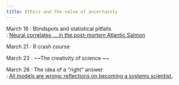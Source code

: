 ```yaml
---
title: Ethics and the value of uncertainty
---
```


March 16
:   Blindspots and statistical pitfalls   
    : [Neural correlates ... in the post-mortem Atlantic Salmon](https://github.com/kalexandriabond/cog_neuro_methods/tree/main/assets/readings/bennett_et_2009.pdf)

March 21
:   R crash course  

March 23
:   ~~The creativity of science ~~ 

March 28
:   The idea of a "right" answer  
    : [All models are wrong: reflections on becoming a systems scientist.](https://github.com/kalexandriabond/cog_neuro_methods/tree/main/assets/readings/sterman_2002.pdf)
